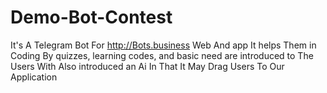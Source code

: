 # Demo-Bot-Contest
It's A Telegram Bot For http://Bots.business Web And app  It helps Them in Coding By quizzes, learning codes, and basic need are introduced to The Users With Also introduced an Ai In That It May Drag Users To Our Application 
